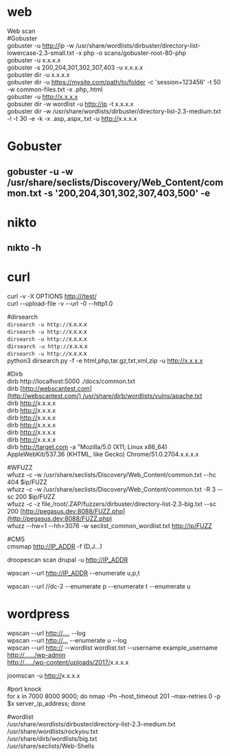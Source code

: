 # **web**

Web scan  
#Gobuster  
gobuster -u [http://](http://10.10.10.160/)ip -w /usr/share/wordlists/dirbuster/directory-list-lowercase-2.3-small.txt -x php -o scans/gobuster-root-80-php  
gobuster -u x.x.x.x  
gobuster -s 200,204,301,302,307,403 -u x.x.x.x  
gobuster dir -u x.x.x.x  
gobuster dir -u https://mysite.com/path/to/folder -c 'session=123456' -t 50 -w common-files.txt -x .php,.html  
gobuster -u http://x.x.x.x  
gobsuter dir -w wordlist -u [http://ip](http://ip/) -t x.x.x.x  
gobuster dir -w /usr/share/wordlists/dirbuster/directory-list-2.3-medium.txt -l -t 30 -e -k -x .asp,.aspx,.txt -u [http://](http://10.10.10.93/)x.x.x.x  
  
# Gobuster  
gobuster -u <targetip> -w /usr/share/seclists/Discovery/Web_Content/common.txt -s '200,204,301,302,307,403,500' -e  
----------------------------------------------  
# nikto  
nıkto -h <targetip>  
----------------------------------------------  
# curl  
curl -v -X OPTIONS [http://<targetip>/test/](http://%3Ctargetip%3E/test/)  
curl --upload-file <file name> -v --url <url> -0 --http1.0  
  
#dirsearch  
`dirsearch -u http://`x.x.x.x  
`dirsearch -u http://`x.x.x.x  
`dirsearch -u http://`x.x.x.x  
d`irsearch -u http://`x.x.x.x  
`dirsearch -u http://`x.x.x.x  
python3 dirsearch.py -f -e html,php,tar.gz,txt,xml,zip -u http://x.x.x.x  
  
  
#Dirb  
dirb http://localhost:5000 ./docs/common.txt  
dirb [http://webscantest.com](http://webscantest.com/) /usr/share/dirb/wordlists/vulns/apache.txt  
dirb [http://](http://192.168.1.106/dvwa/)x.x.x.x  
dirb [http://](http://192.168.1.106/dvwa)x.x.x.x  
dirb [http://](http://192.168.1.106/dvwa)x.x.x.x  
dirb [http://](http://192.168.1.106/dvwa)x.x.x.x  
dirb [http://](http://192.168.1.221:8000/)x.x.x.x  
dirb [http://](http://192.168.0.7/cgi-bin/)x.x.x.x  
dirb http://target.com -a "Mozilla/5.0 (X11; Linux x86_64) AppleWebKit/537.36 (KHTML, like Gecko) Chrome/51.0.2704.x.x.x.x  
  
  
  
#WFUZZ  
wfuzz -c -w /usr/share/seclists/Discovery/Web_Content/common.txt --hc 404 $ip/FUZZ  
wfuzz -c -w /usr/share/seclists/Discovery/Web_Content/common.txt -R 3 --sc 200 $ip/FUZZ  
wfuzz -c -z file,/root/.ZAP/fuzzers/dirbuster/directory-list-2.3-big.txt --sc 200 [http://pegasus.dev:8088/FUZZ.php](http://pegasus.dev:8088/FUZZ.php)  
wfuzz --hw=1 --hh=3076 -w seclist_common_wordlist.txt [http://ip/FUZZ](http://ip/FUZZ)  
  
  
  
  
  
#CMS  
cmsmap [http://IP_ADDR](http://ip_addr/) -f (D,J…)  
  
droopescan scan drupal -u [http://IP_ADDR](http://ip_addr/)  
  
wpscan --url [http://IP_ADDR](http://ip_addr/) --enumerate u,p,t  
  
wpscan --url //dc-2 --enumerate p --enumerate t --enumerate u  
  
# wordpress  
wpscan --url [http://....](http://..../) --log  
wpscan --url [http://...](http://.../) --enumerate u --log  
wpscan --url [http://<targetip>](http://%3Ctargetip%3E/) --wordlist wordlist.txt --username example_username  
[http://....../wp-admin](http://....../wp-admin)  
[http://...../wp-content/uploads/2017/](http://...../wp-content/uploads/2017/10/file.png)x.x.x.x  
  
  
joomscan -u [http://](http://192.168.1.102:8081/)x.x.x.x  
  
#port knock  
for x in 7000 8000 9000; do nmap -Pn –host_timeout 201 –max-retries 0 -p $x server_ip_address; done  
  
#wordlist  
/usr/share/wordlists/dirbuster/directory-list-2.3-medium.txt  
/usr/share/wordlists/rockyou.txt  
/usr/share/dirb/wordlists/big.txt  
/usr/share/seclists/Web-Shells
